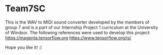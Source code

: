 # Team7SC

This is the WAV to MIDI sound converter developed by the members of group 7 and is a part of our Internship Project 1 curriculum at the University of Windsor. 
The following references were used to develop this project: 
https://magenta.tensorflow.org
https://www.tensorflow.org/js/

Hope you like it! :)
